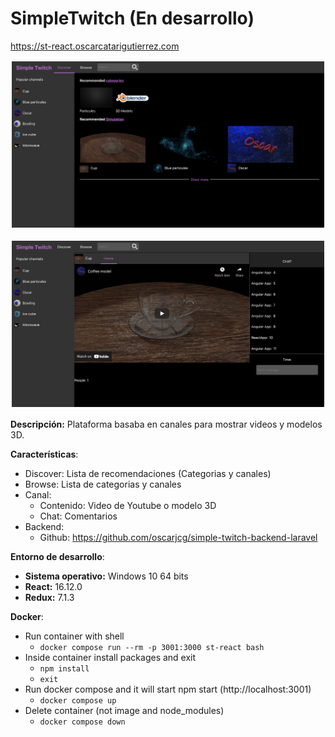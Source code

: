 # SimpleTwitch (En desarrollo)

https://st-react.oscarcatarigutierrez.com

<p align="center">
<img style="padding: 2px;" src="images/react1.png" alt="Image 1"
	title="Preview" width="500"/>
</p>
<p align="center">
<img style="padding: 2px;" src="images/react2.png" alt="Image 2  "
	title="Preview" width="500"/>
</p>

**Descripción:** Plataforma basaba en canales para mostrar videos y modelos 3D.

**Características**:
* Discover: Lista de recomendaciones (Categorias y canales)
* Browse: Lista de categorias y canales
* Canal: 
    * Contenido: Video de Youtube o modelo 3D
    * Chat: Comentarios
* Backend: 
    * Github: https://github.com/oscarjcg/simple-twitch-backend-laravel

**Entorno de desarrollo**:
* **Sistema operativo:** Windows 10 64 bits
* **React:**  16.12.0
* **Redux:** 7.1.3

**Docker**:
* Run container with shell
    * `docker compose run --rm -p 3001:3000 st-react bash`
* Inside container install packages and exit
	* `npm install`
	* `exit`
* Run docker compose and it will start npm start (http://localhost:3001)
    * `docker compose up`
* Delete container (not image and node_modules)
    * `docker compose down`
